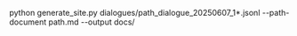 python generate_site.py dialogues/path_dialogue_20250607_1*.jsonl --path-document path.md --output docs/
